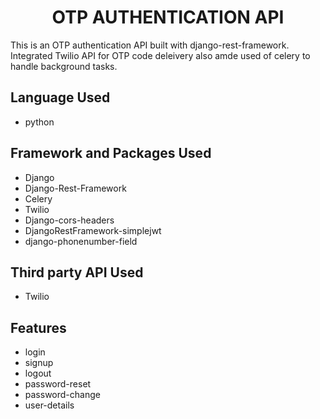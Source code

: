 <h1 align="center">OTP AUTHENTICATION API</h1>
This is an OTP authentication API built with django-rest-framework. Integrated Twilio API for OTP code deleivery also amde used of celery to handle background tasks.

##  Language Used
- python

##  Framework and Packages Used
- Django
- Django-Rest-Framework
- Celery
- Twilio
- Django-cors-headers
- DjangoRestFramework-simplejwt
- django-phonenumber-field

## Third party API Used
- Twilio

## Features
- login
- signup
- logout
- password-reset
- password-change
- user-details
